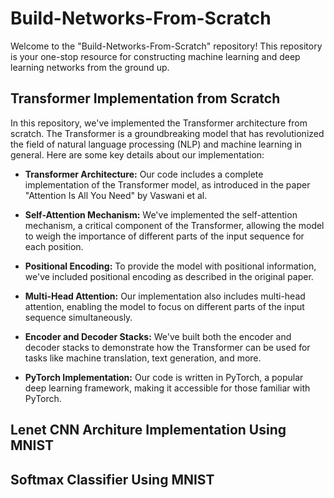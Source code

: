 # Build-Networks-From-Scratch
Welcome to the "Build-Networks-From-Scratch" repository! This repository is your one-stop resource for constructing machine learning and deep learning networks from the ground up.

## Transformer Implementation from Scratch

In this repository, we've implemented the Transformer architecture from scratch. The Transformer is a groundbreaking model that has revolutionized the field of natural language processing (NLP) and machine learning in general. Here are some key details about our implementation:

- **Transformer Architecture:** Our code includes a complete implementation of the Transformer model, as introduced in the paper "Attention Is All You Need" by Vaswani et al.

- **Self-Attention Mechanism:** We've implemented the self-attention mechanism, a critical component of the Transformer, allowing the model to weigh the importance of different parts of the input sequence for each position.

- **Positional Encoding:** To provide the model with positional information, we've included positional encoding as described in the original paper.

- **Multi-Head Attention:** Our implementation also includes multi-head attention, enabling the model to focus on different parts of the input sequence simultaneously.

- **Encoder and Decoder Stacks:** We've built both the encoder and decoder stacks to demonstrate how the Transformer can be used for tasks like machine translation, text generation, and more.

- **PyTorch Implementation:** Our code is written in PyTorch, a popular deep learning framework, making it accessible for those familiar with PyTorch.

## Lenet CNN Architure Implementation Using MNIST
## Softmax Classifier Using MNIST 


